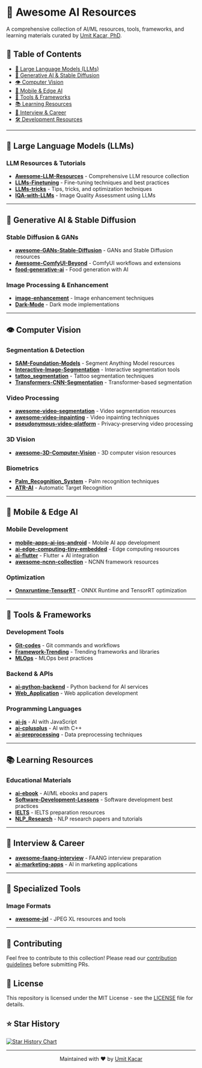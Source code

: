 # 🚀 Awesome AI Resources

A comprehensive collection of AI/ML resources, tools, frameworks, and learning materials curated by [Umit Kacar, PhD](https://github.com/umitkacar).

## 📑 Table of Contents

- [🤖 Large Language Models (LLMs)](#-large-language-models-llms)
- [🎨 Generative AI & Stable Diffusion](#-generative-ai--stable-diffusion)
- [👁️ Computer Vision](#-computer-vision)
- [📱 Mobile & Edge AI](#-mobile--edge-ai)
- [🔧 Tools & Frameworks](#-tools--frameworks)
- [📚 Learning Resources](#-learning-resources)
- [💼 Interview & Career](#-interview--career)
- [🛠️ Development Resources](#️-development-resources)

---

## 🤖 Large Language Models (LLMs)

### LLM Resources & Tutorials
- **[Awesome-LLM-Resources](./LLMs/awesome-llm-resources.md)** - Comprehensive LLM resource collection
- **[LLMs-Finetuning](./LLMs/llms-finetuning.md)** - Fine-tuning techniques and best practices
- **[LLMs-tricks](./LLMs/llms-tricks.md)** - Tips, tricks, and optimization techniques
- **[IQA-with-LLMs](./LLMs/iqa-with-llms.md)** - Image Quality Assessment using LLMs

---

## 🎨 Generative AI & Stable Diffusion

### Stable Diffusion & GANs
- **[awesome-GANs-Stable-Diffusion](./GenerativeAI/gans-stable-diffusion.md)** - GANs and Stable Diffusion resources
- **[Awesome-ComfyUI-Beyond](./GenerativeAI/comfyui-beyond.md)** - ComfyUI workflows and extensions
- **[food-generative-ai](./GenerativeAI/food-generative-ai.md)** - Food generation with AI

### Image Processing & Enhancement
- **[image-enhancement](./GenerativeAI/image-enhancement.md)** - Image enhancement techniques
- **[Dark-Mode](./GenerativeAI/dark-mode.md)** - Dark mode implementations

---

## 👁️ Computer Vision

### Segmentation & Detection
- **[SAM-Foundation-Models](./ComputerVision/sam-foundation-models.md)** - Segment Anything Model resources
- **[Interactive-Image-Segmentation](./ComputerVision/interactive-segmentation.md)** - Interactive segmentation tools
- **[tattoo_segmentation](./ComputerVision/tattoo-segmentation.md)** - Tattoo segmentation techniques
- **[Transformers-CNN-Segmentation](./ComputerVision/transformers-segmentation.md)** - Transformer-based segmentation

### Video Processing
- **[awesome-video-segmentation](./ComputerVision/video-segmentation.md)** - Video segmentation resources
- **[awesome-video-inpainting](./ComputerVision/video-inpainting.md)** - Video inpainting techniques
- **[pseudonymous-video-platform](./ComputerVision/video-platform.md)** - Privacy-preserving video processing

### 3D Vision
- **[awesome-3D-Computer-Vision](./ComputerVision/3d-computer-vision.md)** - 3D computer vision resources

### Biometrics
- **[Palm_Recognition_System](./ComputerVision/palm-recognition.md)** - Palm recognition techniques
- **[ATR-AI](./ComputerVision/atr-ai.md)** - Automatic Target Recognition

---

## 📱 Mobile & Edge AI

### Mobile Development
- **[mobile-apps-ai-ios-android](./Mobile/mobile-apps-ai.md)** - Mobile AI app development
- **[ai-edge-computing-tiny-embedded](./Mobile/edge-computing.md)** - Edge computing resources
- **[ai-flutter](./Mobile/ai-flutter.md)** - Flutter + AI integration
- **[awesome-ncnn-collection](./Mobile/ncnn-collection.md)** - NCNN framework resources

### Optimization
- **[Onnxruntime-TensorRT](./Mobile/onnxruntime-tensorrt.md)** - ONNX Runtime and TensorRT optimization

---

## 🔧 Tools & Frameworks

### Development Tools
- **[Git-codes](./Tools/git-codes.md)** - Git commands and workflows
- **[Framework-Trending](./Tools/framework-trending.md)** - Trending frameworks and libraries
- **[MLOps](./Tools/mlops.md)** - MLOps best practices

### Backend & APIs
- **[ai-python-backend](./Tools/ai-python-backend.md)** - Python backend for AI services
- **[Web_Application](./Tools/web-application.md)** - Web application development

### Programming Languages
- **[ai-js](./Tools/ai-javascript.md)** - AI with JavaScript
- **[ai-cplusplus](./Tools/ai-cplusplus.md)** - AI with C++
- **[ai-preprocessing](./Tools/ai-preprocessing.md)** - Data preprocessing techniques

---

## 📚 Learning Resources

### Educational Materials
- **[ai-ebook](./Learning/ai-ebook.md)** - AI/ML ebooks and papers
- **[Software-Development-Lessons](./Learning/software-development.md)** - Software development best practices
- **[IELTS](./Learning/ielts.md)** - IELTS preparation resources
- **[NLP_Research](./Learning/nlp-research.md)** - NLP research papers and tutorials

---

## 💼 Interview & Career

- **[awesome-faang-interview](./Career/faang-interview.md)** - FAANG interview preparation
- **[ai-marketing-apps](./Career/ai-marketing.md)** - AI in marketing applications

---

## 🔧 Specialized Tools

### Image Formats
- **[awesome-jxl](./Tools/awesome-jxl.md)** - JPEG XL resources and tools

---

## 🤝 Contributing

Feel free to contribute to this collection! Please read our [contribution guidelines](CONTRIBUTING.md) before submitting PRs.

## 📜 License

This repository is licensed under the MIT License - see the [LICENSE](LICENSE) file for details.

## ⭐ Star History

[![Star History Chart](https://api.star-history.com/svg?repos=umitkacar/Awesome-AI-Resources&type=Date)](https://star-history.com/#umitkacar/Awesome-AI-Resources&Date)

---

<div align="center">
  <p>Maintained with ❤️ by <a href="https://github.com/umitkacar">Umit Kacar</a></p>
</div>